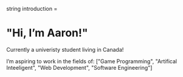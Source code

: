 string introduction = <h1>"Hi, I’m Aaron!"</h1>
<p>Currently a univeristy student living in Canada!</p>
I’m aspiring to work in the fields of: ["Game Programming", "Artifical Inteeligent", "Web Development", "Software Engineering"]
<!---
ArrowTron27/ArrowTron27 is a ✨ special ✨ repository because its `README.md` (this file) appears on your GitHub profile.
You can click the Preview link to take a look at your changes.
--->
